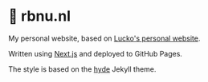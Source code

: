 # 📡 rbnu.nl
My personal website, based on [Lucko's personal website](https://github.com/lucko/lucko.github.io).

Written using [Next.js](https://nextjs.org/) and deployed to GitHub Pages.

The style is based on the [hyde](https://github.com/poole/hyde) Jekyll theme.
